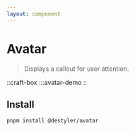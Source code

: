 ```yaml
---
layout: component
---
```


# Avatar

> Displays a callout for user attention.

::craft-box
:::avatar-demo
::

## Install

```bash
pnpm install @destyler/avatar
```
